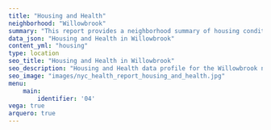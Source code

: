 ```yaml
---
title: "Housing and Health"
neighborhood: "Willowbrook"
summary: "This report provides a neighborhood summary of housing conditions and related health outcomes. It also describes population characteristics that can increase vulnerability to housing hazards."
data_json: "Housing and Health in Willowbrook"
content_yml: "housing"
type: location
seo_title: "Housing and Health in Willowbrook"
seo_description: "Housing and Health data profile for the Willowbrook neighborhood of NYC."
seo_image: "images/nyc_health_report_housing_and_health.jpg"
menu:
    main:
        identifier: '04'
vega: true
arquero: true
---
```

